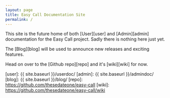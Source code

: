 ```yaml
---
layout: page
title: Easy Call Documentation Site
permalink: /
---
```


This site is the future home of both [User][user] and [Admin][admin] documentation for the Easy Call project.  Sadly there is nothing here just yet.

The [Blog][blog] will be used to announce new releases and exciting features.

Head on over to the [Github repo][repo] and it's [wiki][wiki] for now.

[user]:	  {{ site.baseurl }}/userdoc/
[admin]:  {{ site.baseurl }}/admindoc/
[blog]:   {{ site.baseurl }}/blog/
[repo]:   https://github.com/thesedateone/easy-call
[wiki]:   https://github.com/thesedateone/easy-call/wiki